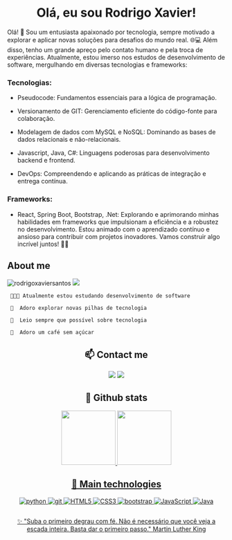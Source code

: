 <h1 align="center"> Olá, eu sou Rodrigo Xavier!  </h1>

Olá! 👋 Sou um entusiasta apaixonado por tecnologia, sempre motivado a explorar e aplicar novas soluções para desafios do mundo real. 🌐💻 Além disso, tenho um grande apreço pelo contato humano e pela troca de experiências.
Atualmente, estou imerso nos estudos de desenvolvimento de software, mergulhando em diversas tecnologias e frameworks:

### Tecnologias:

- Pseudocode: Fundamentos essenciais para a lógica de programação.

- Versionamento de GIT: Gerenciamento eficiente do código-fonte para colaboração.

- Modelagem de dados com MySQL e NoSQL: Dominando as bases de dados relacionais e não-relacionais.

- Javascript, Java, C#: Linguagens poderosas para desenvolvimento backend e frontend.

- DevOps: Compreendendo e aplicando as práticas de integração e entrega contínua.

### Frameworks:

- React, Spring Boot, Bootstrap, .Net: Explorando e aprimorando minhas habilidades em frameworks que impulsionam a eficiência e a robustez no desenvolvimento.
Estou animado com o aprendizado contínuo e ansioso para contribuir com projetos inovadores. Vamos construir algo incrível juntos! 🚀✨




<h2> About me </h2>

<p align="left"> <img src="https://komarev.com/ghpvc/?username=rodrigoxaviersantos&label=Profile%20views&color=0e75b6&style=flat" alt="rodrigoxaviersantos" " /> <a href="#"><img src="https://badges.pufler.dev/visits/{rodrigoxaviersantos}/{rodrigoxaviersantos}"></a></p>



<p align="center">

     👨🏾‍💻 Atualmente estou estudando desenvolvimento de software
       
     🧵  Adoro explorar novas pilhas de tecnologia
     
     📰  Leio sempre que possível sobre tecnologia
     
     🍵  Adoro um café sem açúcar

<p />


<h2 align="center"> 📫 Contact me </h2>

<p align="center">   
  <a href="mailto:rodrigomxsantos@gmail.com" target="_blank"><img src="https://img.shields.io/badge/-Email-0D1117?style=for-the-badge&logo=gmail&logoColor=F0DB4F"></a>
  <a href="https://twitter.com/rxaviersantos/" target="_blank"><img src="https://img.shields.io/badge/Twitter-0D1117?style=for-the-badge&logo=twitter&logoColor=F0DB4F"></a>
</p>

<h2 align="center"> 🚦 Github stats</h2>


<div align="center">
  <a href="https://github.com/rodrigoxaviersantos">
  <img height="125em" src="https://github-readme-stats.vercel.app/api?username=rodrigoxaviersantos&show_icons=true&theme=apprentice&include_all_commits=true&count_private=true"/>
  <img height="125em" src="https://github-readme-stats.vercel.app/api/top-langs/?username=rodrigoxaviersantos&layout=compact&langs_count=7&theme=apprentice"/>
</div>

<h2 align="center">  🧵 Main technologies</h2>  

<div align="center">
     

![python](https://img.shields.io/badge/-python-grey?style=for-the-badge&logo=python&logoColor=white&labelColor=0D1117)
![git](https://img.shields.io/badge/-git-grey?style=for-the-badge&logo=git&logoColor=white&labelColor=0D1117)
![HTML5](https://img.shields.io/badge/html%205-grey?style=for-the-badge&logo=html5&logoColor=white&labelColor=0D1117)
![CSS3](https://img.shields.io/badge/css%203-grey?style=for-the-badge&logo=css3&logoColor=white&labelColor=0D1117)
![bootstrap](https://img.shields.io/badge/-bootstrap-grey?style=for-the-badge&logo=bootstrap&logoColor=white&labelColor=0D1117)
![JavaScript](https://img.shields.io/badge/-JavaScript-grey?style=for-the-badge&logo=javascript&logoColor=white&labelColor=0D1117)
![Java](https://img.shields.io/badge/java-grey.svg?style=for-the-badge&logo=java&logoColor=white&labelColor=0D1117)

  
</div>
  



     

##


##  
## 

<p align="center">
 ✨ "Suba o primeiro degrau com fé. Não é necessário que você veja a escada inteira. Basta dar o primeiro passo."   Martin Luther King  
<p />


  
  
  
  
  
  
  
  
  
  
<!---
rodrigoxaviersantos/rodrigoxaviersantos is a ✨ special ✨ repository because its `README.md` (this file) appears on your GitHub profile.
You can click the Preview link to take a look at your changes.
- 👋 Hi, I’m @rodrigoxaviersantos
- 👀 I’m interested in ...
- 🌱 I’m currently learning ...
- 💞️ I’m looking to collaborate on ...

<p align="center">
🧔🏾‍♂️Personal stuff
<p />

--->
